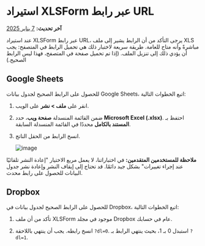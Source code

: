 # استيراد XLSForm عبر رابط URL
**آخر تحديث:** <a href="https://github.com/kobotoolbox/docs/blob/d14c3f76675d9085da27e1c5dd4fcf981a6b3a7d/source/xls_url.md" class="reference">7 يناير 2025</a>

عند استيراد XLSForm عبر رابط URL، يرجى التأكد من أن الرابط يشير إلى ملف XLS مباشرةً وأنه متاح للعامة. طريقة سريعة لاختبار ذلك هي تحميل الرابط في المتصفح: يجب أن يؤدي ذلك إلى تنزيل الملف. (إذا تم تحميل صفحة في المتصفح، فهذا ليس الرابط الصحيح.)

## Google Sheets

للحصول على الرابط الصحيح لجدول بيانات Google Sheets، اتبع الخطوات التالية:

1. انقر على **ملف > نشر** على الويب.

2. ضمن القائمة المنسدلة **صفحة ويب**، حدد **Microsoft Excel (.xlsx)**. احتفظ بـ **المستند بالكامل** محددًا في القائمة المنسدلة السابقة.

3. انسخ الرابط من الحقل الناتج.

    ![image](/images/xls_url/link.jpg)

**ملاحظة للمستخدمين المتقدمين:** في اختباراتنا، لا يعمل مربع الاختيار "إعادة النشر تلقائيًا عند إجراء تغييرات" بشكل جيد دائمًا. قد تحتاج إلى إيقاف النشر وإعادة نشر جدول البيانات للحصول على رابط محدث.

## Dropbox

للحصول على الرابط الصحيح لجدول بيانات في Dropbox، اتبع الخطوات التالية:

1. تأكد من أن ملف XLSForm موجود في مجلد Dropbox عام في حسابك.

2. انسخ رابطه. يجب أن ينتهي باللاحقة `?dl=0`. استبدل 0 بـ 1، بحيث ينتهي الرابط بـ `?dl=1`.